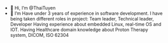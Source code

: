 - 👋 Hi, I’m @ThaiTuyen
- 👀 I’m Have under 3 years of experience in software development. 
I have being taken different roles in project: Team leader, Technical leader, Developer
Having experience about embedded Linux, real-time OS and IOT.
Having Healthcare domain knowledge about Proton Therapy system, DICOM, ISO 62304

<!---
ThaiTuyen/ThaiTuyen is a ✨ special ✨ repository because its `README.md` (this file) appears on your GitHub profile.
You can click the Preview link to take a look at your changes.
--->
